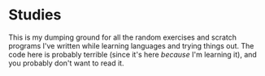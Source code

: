 Studies
=======

This is my dumping ground for all the random exercises and scratch programs I've written while learning languages and trying things out. The code here is probably terrible (since it's here _because_ I'm learning it), and you probably don't want to read it.
